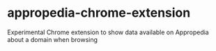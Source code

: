 # appropedia-chrome-extension
Experimental Chrome extension to show data available on Appropedia about a domain when browsing
